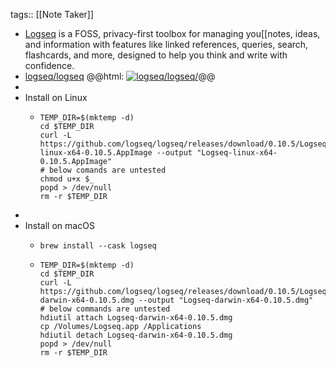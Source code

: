 tags:: [[Note Taker]]

- [Logseq](https://logseq.com/) is a FOSS, privacy-first toolbox for managing you[[notes, ideas, and information with features like linked references, queries, search, flashcards, and more, designed to help you think and write with confidence.
- [logseq/logseq](https://github.com/logseq/logseq)
  @@html: <a href="https://github.com/logseq/logseq/"><img src="https://github-readme-stats-astronomer.vercel.app/api/pin/?username=logseq&repo=logseq&theme=tokyonight" alt="logseq/logseq/"/></a>@@
-
- Install on Linux
  - ```shell
    TEMP_DIR=$(mktemp -d)
    cd $TEMP_DIR
    curl -L https://github.com/logseq/logseq/releases/download/0.10.5/Logseq-linux-x64-0.10.5.AppImage --output "Logseq-linux-x64-0.10.5.AppImage"
    # below comands are untested
    chmod u+x $_
    popd > /dev/null
    rm -r $TEMP_DIR
    ```
-
- Install on macOS
  - ```shell
    brew install --cask logseq
    ```
  - ```shell
    TEMP_DIR=$(mktemp -d)
    cd $TEMP_DIR
    curl -L https://github.com/logseq/logseq/releases/download/0.10.5/Logseq-darwin-x64-0.10.5.dmg --output "Logseq-darwin-x64-0.10.5.dmg"
    # below commands are untested
    hdiutil attach Logseq-darwin-x64-0.10.5.dmg
    cp /Volumes/Logseq.app /Applications
    hdiutil detach Logseq-darwin-x64-0.10.5.dmg
    popd > /dev/null
    rm -r $TEMP_DIR
    ```
